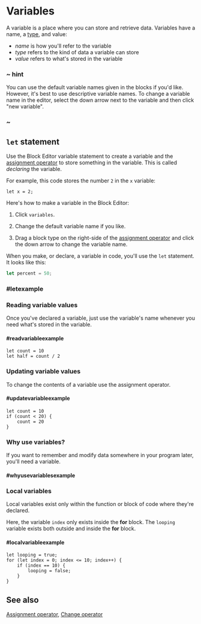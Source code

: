 # Variables

A variable is a place where you can store and retrieve data. Variables have a name, a [type](/types), and value:

* *name* is how you'll refer to the variable
* *type* refers to the kind of data a variable can store
* *value* refers to what's stored in the variable

### ~ hint

You can use the default variable names given in the blocks if you'd like. However, it's best to use descriptive variable names. To change a variable name in the editor, select the down arrow next to the variable and then click "new variable".

### ~

## ``let`` statement

Use the Block Editor variable statement to create a variable 
and the [assignment operator](/blocks/variables/assign) 
to store something in the variable. This is called _declaring_ the variable.

For example, this code stores the number `2` in the `x` variable:

```block
let x = 2;
```
Here's how to make a variable in the Block Editor:

1. Click `variables`.

2. Change the default variable name if you like.

3. Drag a block type on the right-side of the [assignment operator](/blocks/variables/assign) and click the down arrow to change the variable name.

When you make, or declare, a variable in code, you'll use the ```let``` statement. It looks like this:

```typescript
let percent = 50;
```

### #letexample

### Reading variable values

Once you've declared a variable, just use the variable's name whenever you need what's stored in the variable. 

#### #readvariableexample

```block
let count = 10
let half = count / 2
```

### Updating variable values

To change the contents of a variable use the assignment operator. 

#### #updatevariableexample
```block
let count = 10
if (count < 20) {
    count = 20
}
```
### Why use variables?

If you want to remember and modify data somewhere in your program later, you'll need a variable. 

#### #whyusevariablesexample

### Local variables

Local variables exist only within the function or block of code where they're declared.

Here, the variable `index` only exists inside the **for** block. The `looping` variable exists both
outside and inside the **for** block.

#### #localvariableexample

```block
let looping = true;
for (let index = 0; index <= 10; index++) {
    if (index == 10) {
        looping = false;
    }
}
```

## See also

[Assignment operator](/blocks/variables/assign), [Change operator](/blocks/variables/change)

